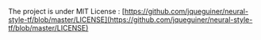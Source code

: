 The project is under MIT License :
[https://github.com/jqueguiner/neural-style-tf/blob/master/LICENSE](https://github.com/jqueguiner/neural-style-tf/blob/master/LICENSE)
